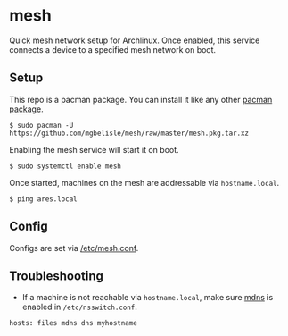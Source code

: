 mesh
====

Quick mesh network setup for Archlinux.  Once enabled, this service connects a device to a specified mesh network on boot.

Setup
-----
This repo is a pacman package.  You can install it like any other [pacman package](https://wiki.archlinux.org/index.php/Arch_User_Repository#Installing_packages).

```
$ sudo pacman -U https://github.com/mgbelisle/mesh/raw/master/mesh.pkg.tar.xz
```

Enabling the mesh service will start it on boot.

```
$ sudo systemctl enable mesh
```

Once started, machines on the mesh are addressable via `hostname.local`.

```
$ ping ares.local
```

Config
------
Configs are set via [/etc/mesh.conf](src/etc/mesh.conf).

Troubleshooting
---------------
* If a machine is not reachable via `hostname.local`, make sure [mdns](https://wiki.archlinux.org/index.php/avahi#Hostname_resolution) is enabled in `/etc/nsswitch.conf`.

```
hosts: files mdns dns myhostname
```
